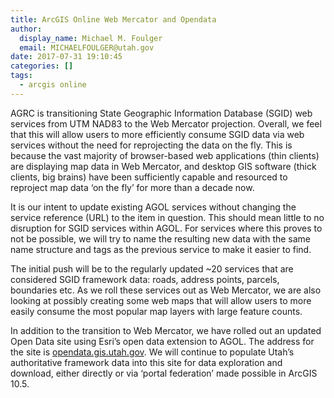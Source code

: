 ```yaml
---
title: ArcGIS Online Web Mercator and Opendata
author:
  display_name: Michael M. Foulger
  email: MICHAELFOULGER@utah.gov
date: 2017-07-31 19:10:45
categories: []
tags:
  - arcgis online
---
```


AGRC is transitioning State Geographic Information Database (SGID) web services from UTM NAD83 to the Web Mercator projection.  Overall, we feel that this will allow users to more efficiently consume SGID data via web services without the need for reprojecting the data on the fly. This is because the vast majority of browser-based web applications (thin clients) are displaying map data in Web Mercator, and desktop GIS software (thick clients, big brains) have been sufficiently capable and resourced to reproject map data ‘on the fly’ for more than a decade now.

It is our intent to update existing AGOL services without changing the service reference (URL) to the item in question.  This should mean little to no disruption for SGID services within AGOL.  For services where this proves to not be possible, we will try to name the resulting new data with the same name structure and tags as the previous service to make it easier to find.

The initial push will be to the regularly updated ~20 services that are considered SGID framework data: roads, address points, parcels, boundaries etc.  As we roll these services out as Web Mercator, we are also looking at possibly creating some web maps that will allow users to more easily consume the most popular map layers with large feature counts.

In addition to the transition to Web Mercator, we have rolled out an updated Open Data site using Esri’s open data extension to AGOL.  The address for the site is [opendata.gis.utah.gov](https://opendata.gis.utah.gov/).  We will continue to populate Utah’s authoritative framework data into this site for data exploration and download, either directly or via ‘portal federation’ made possible in ArcGIS 10.5.


